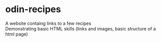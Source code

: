 # odin-recipes
A website containg links to a few recipes </br>
Demonstrating basic HTML skills (links and images, basic structure of a html page)
